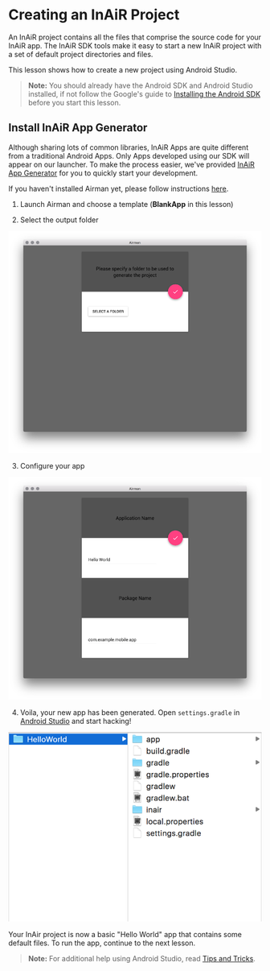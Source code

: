 Creating an InAiR Project
=========================

An InAiR project contains all the files that comprise the source code for your InAiR app. The InAiR SDK tools make it easy to start a new InAiR project with a set of default project directories and files.

This lesson shows how to create a new project using Android Studio.

>**Note:** You should already have the Android SDK and Android Studio installed, if not follow the  Google's guide to [Installing the Android SDK](http://developer.android.com/sdk/installing/index.html) before you start this lesson.


Install InAiR App Generator
---------------------------
Although sharing lots of common libraries, InAiR Apps are quite different from a traditional Android Apps. Only Apps developed using our SDK will appear on our launcher. To make the process easier, we've provided [InAiR App Generator](Airman.md) for you to quickly start your development.

If you haven't installed Airman yet, please follow instructions [here](Airman.md).

1. Launch Airman and choose a template (__BlankApp__ in this lesson)

2. Select the output folder

![Select Folder](../../images/airman1.png)

3. Configure your app

![Configure](../../images/airman2.png)

4. Voila, your new app has been generated. Open `settings.gradle` in [Android Studio](http://developer.android.com/tools/studio/index.html) and start hacking!

![Done](../../images/airman3.png)

Your InAir project is now a basic "Hello World" app that contains some default files. To run the app, continue to the next lesson.
>**Note:** For additional help using Android Studio, read [Tips and Tricks](http://developer.android.com/sdk/installing/studio-tips.html).
